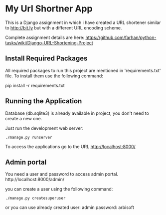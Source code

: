 # My Url Shortner App

This is a Django assignment in which i have created a URL shortener similar
to http://bit.ly but with a different URL encoding scheme.

Complete assignment details are here:
https://github.com/farhan/python-tasks/wiki/Django-URL-Shortening-Project

## Install Required Packages

All required packages to run this project are mentioned in 'requirements.txt' file.
To install them use the following command:

pip install -r requirements.txt


## Running the Application

Database (db.sqlite3) is already available in project, you don't need to create
a new one.

Just run the development web server:

    ./manage.py runserver

To access the applications go to the URL <http://localhost:8000/>


## Admin portal

You need a user and password to access admin portal.
http://localhost:8000/admin/

you can create a user using the following command:

    ./manage.py createsuperuser

or you can use already created
user: admin
password: arbisoft
